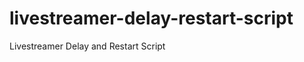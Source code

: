 livestreamer-delay-restart-script
=================================

Livestreamer Delay and Restart Script
